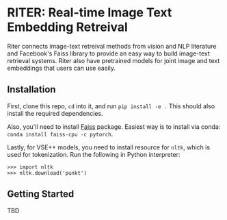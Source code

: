# RITER: Real-time Image Text Embedding Retreival
Riter connects image-text retreival methods from vision and NLP literature and Facebook's Faiss library to provide an easy way to build image-text retrieval systems. Riter also have pretrained models for joint image and text embeddings that users can use easily.

## Installation
First, clone this repo, `cd` into it, and run `pip install -e .` This should also install the required dependencies. 

Also, you'll need to install [Faiss](https://github.com/facebookresearch/faiss) package. Easiest way is to install via conda: `conda install faiss-cpu -c pytorch`. 

Lastly, for VSE++ models, you need to install resource for `nltk`, which is used for tokenization. Run the following in Python interpreter:
```
>>> import nltk
>>> nltk.download('punkt')
```

## Getting Started
TBD
